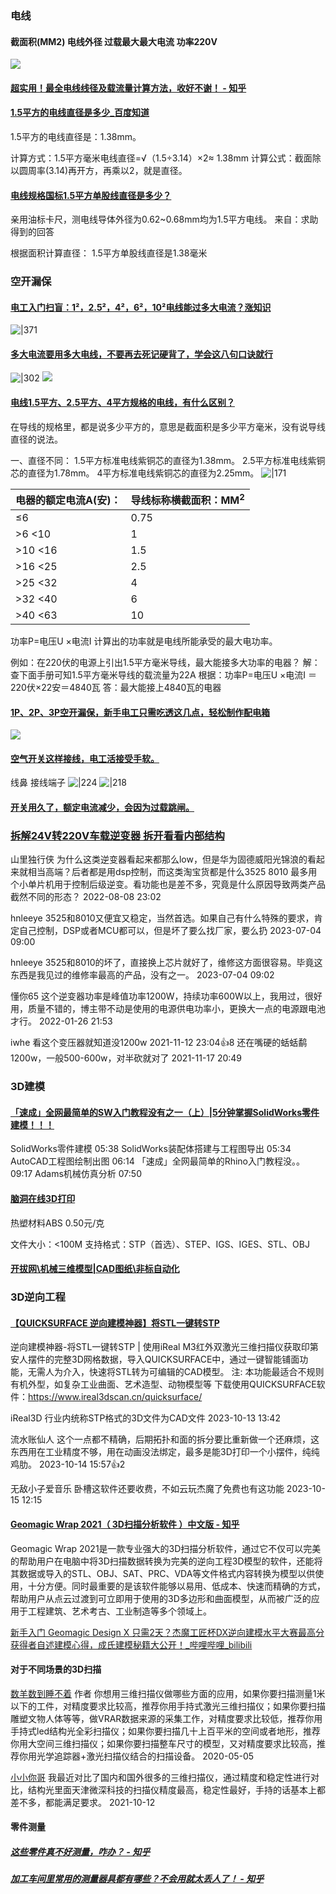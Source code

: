 
### 电线


#### 截面积(MM2) 电线外径 过载最大最大电流 功率220V
![](电气&机械.assets/image-20231029075900758.jpeg)

#### [超实用！最全电线线径及载流量计算方法，收好不谢！ - 知乎](https://zhuanlan.zhihu.com/p/52505811)

#### [1.5平方的电线直径是多少\_百度知道](https://zhidao.baidu.com/question/517013369.html)
1.5平方的电线直径是：1.38mm。

计算方式：1.5平方毫米电线直径=√（1.5÷3.14）×2≈ 1.38mm
计算公式：截面除以圆周率(3.14)再开方，再乘以2，就是直径。
#### [电线规格国标1.5平方单股线直径是多少？](https://zhidao.baidu.com/question/522057913.html)
亲用油标卡尺，测电线导体外径为0.62~0.68mm均为1.5平方电线。
来自：求助得到的回答

根据面积计算直径：
1.5平方单股线直径是1.38毫米


### 空开漏保

#### [电工入门扫盲：1²，2.5²，4²，6²，10²电线能过多大电流？涨知识](https://www.bilibili.com/video/BV1Cy4y137x6/)
![|371](电气&机械.assets/image-20231029071944422.png)


#### [多大电流要用多大电线，不要再去死记硬背了，学会这八句口诀就行](https://www.bilibili.com/video/BV1MK411U76K/)

![|302](电气&机械.assets/image-20231029070911544.png)
![](电气&机械.assets/image-20231029071057536.png)



#### [电线1.5平方、2.5平方、4平方规格的电线，有什么区别？](https://zhuanlan.zhihu.com/p/401302957)
在导线的规格里，都是说多少平方的，意思是截面积是多少平方毫米，没有说导线直径的说法。

一、直径不同：
1.5平方标准电线紫铜芯的直径为1.38mm。
2.5平方标准电线紫铜芯的直径为1.78mm。
4平方标准电线紫铜芯的直径为2.25mm。
![|171](电气&机械.assets/image-20231029070436665.png)



|电器的额定电流A(安)：|导线标称横截面积：MM<sup>2</sup> |
|:--|:--|
|≤6|0.75 |
|>6 <10|1|
|>10 <16|1.5 |
|>16 <25|2.5 |
|>25 <32|4|
|>32 <40|6|
|>40 <63|10|

功率P=电压U ×电流I
计算出的功率就是电线所能承受的最大电功率。

例如：在220伏的电源上引出1.5平方毫米导线，最大能接多大功率的电器？
解：查下面手册可知1.5平方毫米导线的载流量为22A
根据：功率P=电压U ×电流I ＝220伏×22安＝4840瓦
答：最大能接上4840瓦的电器


#### [1P、2P、3P空开漏保，新手电工只需吃透这几点，轻松制作配电箱](https://www.bilibili.com/video/BV1Xy4y1V7nS/)
![](电气&机械.assets/image-20231029064456649.png)

#### [空气开关这样接线，电工活接受手软。](https://www.bilibili.com/video/BV11X4y1R7NS/)
线鼻
接线端子
![|224](电气&机械.assets/image-20231029064516189.png)
![|218](电气&机械.assets/image-20231029064532856.png)

#### [开关用久了，额定电流减少，会因为过载跳闸。](https://www.bilibili.com/video/BV1Fb411d7LE/)



### [拆解24V转220V车载逆变器 拆开看看内部结构](https://www.bilibili.com/video/BV1Cq4y137yY/)

山里独行侠
为什么这类逆变器看起来都那么low，但是华为固德威阳光锦浪的看起来就相当高端？后者都是用dsp控制，而这类淘宝货都是什么3525 8010 最多用个小单片机用于控制后级逆变。看功能也是差不多，究竟是什么原因导致两类产品截然不同的形态？
2022-08-08 23:02

hnleeye
3525和8010又便宜又稳定，当然首选。如果自己有什么特殊的要求，肯定自己控制，DSP或者MCU都可以，但是坏了要么找厂家，要么扔
2023-07-04 09:00

hnleeye
3525和8010的坏了，直接换上芯片就好了，维修这方面很容易。毕竟这东西是我见过的维修率最高的产品，没有之一。
2023-07-04 09:02

懂你65
这个逆变器功率是峰值功率1200W，持续功率600W以上，我用过，很好用，质量不错的，博主带不动是使用的电源供电功率小，更换大一点的电源跟电池才行。
2022-01-26 21:53

iwhe
看这个变压器就知道没1200w
2021-11-12 23:04👍8
还在嘴硬的蛞蛞鹬
1200w，一般500-600w，对半砍就对了
2021-11-17 20:49
### 3D建模

#### [「速成」全网最简单的SW入门教程没有之一（上）|5分钟掌握SolidWorks零件建模！！！](https://www.bilibili.com/video/BV1E3411F7aQ/)
SolidWorks零件建模 05:38
SolidWorks装配体搭建与工程图导出 05:34
AutoCAD工程图绘制出图 06:14
「速成」全网最简单的Rhino入门教程没。。 09:17
Adams机械仿真分析 07:50

#### [脑洞在线3D打印](http://www.naodong3d.com/prints.html)

热塑材料ABS
0.50元/克

文件大小：<100M
支持格式：STP（首选）、STEP、IGS、IGES、STL、OBJ

#### [开拔网\机械三维模型|CAD图纸\非标自动化](https://www.sanweimoxing.com/)

### 3D逆向工程
#### [【QUICKSURFACE 逆向建模神器】将STL一键转STP](https://www.bilibili.com/video/BV1Q84y1m731/)

逆向建模神器-将STL一键转STP | 使用iReal M3红外双激光三维扫描仪获取印第安人摆件的完整3D网格数据，导入QUICKSURFACE中，通过一键智能铺面功能，无需人为介入，快速将STL转为可编辑的CAD模型。 注: 本功能最适合不规则有机外型，如复杂工业曲面、艺术造型、动物模型等 下载使用QUICKSURFACE软件：https://www.ireal3dscan.cn/quicksurface/

iReal3D
行业内统称STP格式的3D文件为CAD文件
2023-10-13 13:42

流水账仙人
这个一点都不精确，后期拓扑和面的拆分要比重新做一个还麻烦，这东西用在工业精度不够，用在动画没法绑定，最多是能3D打印一个小摆件，纯纯鸡肋。
2023-10-14 15:57👍2

无敌小子爱音乐
卧槽这软件还要收费，不如云玩杰魔了免费也有这功能
2023-10-15 12:15

#### [Geomagic Wrap 2021（ 3D扫描分析软件 ）中文版 - 知乎](https://zhuanlan.zhihu.com/p/364552330)
Geomagic Wrap 2021是一款专业强大的3D扫描分析软件，通过它不仅可以完美的帮助用户在电脑中将3D扫描数据转换为完美的逆向工程3D模型的软件，还能将其数据或导入的STL、OBJ、SAT、PRC、VDA等文件格式内容转换为模型以供使用，十分方便。同时最重要的是该软件能够以易用、低成本、快速而精确的方式，帮助用户从点云过渡到可立即用于使用的3D多边形和曲面模型，从而被广泛的应用于工程建筑、艺术考古、工业制造等多个领域上。

[新手入门 Geomagic Design X 只需2天？杰魔工匠杯DX逆向建模水平大赛最高分获得者自述建模心得，成氏建模秘籍大公开！\_哔哩哔哩\_bilibili](https://www.bilibili.com/video/BV1gk4y1P7zB/)

#### 对于不同场景的3D扫描

[数羊数到睡不着](https://www.zhihu.com/people/1c51e795ccff6b64ea6b5787ec126e7a) 作者
你想用三维扫描仪做哪些方面的应用，如果你要扫描测量1米以下的工件，对精度要求比较高，推荐你用手持式激光三维扫描仪；如果你要扫描雕塑文物人体等等，做VRAR数据来源的采集工作，对精度要求比较低，推荐你用手持式led结构光全彩扫描仪；如果你要扫描几十上百平米的空间或者地形，推荐你用大空间三维扫描仪；如果你要扫描整车尺寸的模型，又对精度要求比较高，推荐你用光学追踪器+激光扫描仪结合的扫描设备。
2020-05-05

[小小你哥](https://www.zhihu.com/people/17c417351959b89be4cf106e1022d6ef)
我最近对比了国内和国外很多的三维扫描仪，通过精度和稳定性进行对比，结构光里面天津微深科技的扫描仪精度最高，稳定性最好，手持的话基本上都差不多，都能满足要求。
2021-10-12

#### 零件测量

##### [这些零件真不好测量，咋办？ - 知乎](https://zhuanlan.zhihu.com/p/86289730)

##### [加工车间里常用的测量器具都有哪些？不会用就太丢人了！ - 知乎](https://zhuanlan.zhihu.com/p/64634180)

